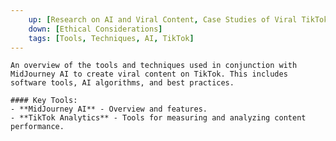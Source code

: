 ```yaml
---
    up: [Research on AI and Viral Content, Case Studies of Viral TikTok Videos]
    down: [Ethical Considerations]
    tags: [Tools, Techniques, AI, TikTok]
---
```

    An overview of the tools and techniques used in conjunction with MidJourney AI to create viral content on TikTok. This includes software tools, AI algorithms, and best practices.

    #### Key Tools:
    - **MidJourney AI** - Overview and features.
    - **TikTok Analytics** - Tools for measuring and analyzing content performance.